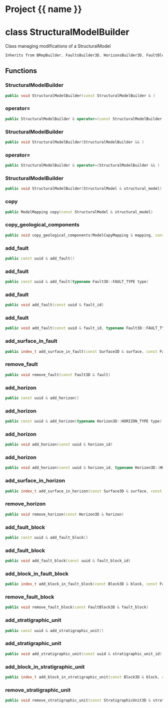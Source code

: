 <script setup>
import {useRoute} from 'vitepress'
const {path} = useRoute()
const tokens = path.split('/')
const words = tokens[2].split('-');
for (let i = 0; i < words.length; i++) {
    words[i] = words[i].charAt(0).toUpperCase() + words[i].slice(1);
    words[i] = words[i].replace('geode', 'Geode')
}
const name = words.join('-');
</script>
# Project {{ name }}

# class StructuralModelBuilder


 Class managing modifications of a StructuralModel



```cpp
Inherits from BRepBuilder, FaultsBuilder3D, HorizonsBuilder3D, FaultBlocksBuilder3D, StratigraphicUnitsBuilder3D
```



## Functions

### StructuralModelBuilder

```cpp
public void StructuralModelBuilder(const StructuralModelBuilder & )
```


### operator=

```cpp
public StructuralModelBuilder & operator=(const StructuralModelBuilder & )
```


### StructuralModelBuilder

```cpp
public void StructuralModelBuilder(StructuralModelBuilder && )
```


### operator=

```cpp
public StructuralModelBuilder & operator=(StructuralModelBuilder && )
```


### StructuralModelBuilder

```cpp
public void StructuralModelBuilder(StructuralModel & structural_model)
```


### copy

```cpp
public ModelMapping copy(const StructuralModel & structural_model)
```


### copy_geological_components

```cpp
public void copy_geological_components(ModelCopyMapping & mapping, const StructuralModel & structural_model)
```


### add_fault

```cpp
public const uuid & add_fault()
```


### add_fault

```cpp
public const uuid & add_fault(typename Fault3D::FAULT_TYPE type)
```


### add_fault

```cpp
public void add_fault(const uuid & fault_id)
```


### add_fault

```cpp
public void add_fault(const uuid & fault_id, typename Fault3D::FAULT_TYPE type)
```


### add_surface_in_fault

```cpp
public index_t add_surface_in_fault(const Surface3D & surface, const Fault3D & fault)
```


### remove_fault

```cpp
public void remove_fault(const Fault3D & fault)
```


### add_horizon

```cpp
public const uuid & add_horizon()
```


### add_horizon

```cpp
public const uuid & add_horizon(typename Horizon3D::HORIZON_TYPE type)
```


### add_horizon

```cpp
public void add_horizon(const uuid & horizon_id)
```


### add_horizon

```cpp
public void add_horizon(const uuid & horizon_id, typename Horizon3D::HORIZON_TYPE type)
```


### add_surface_in_horizon

```cpp
public index_t add_surface_in_horizon(const Surface3D & surface, const Horizon3D & horizon)
```


### remove_horizon

```cpp
public void remove_horizon(const Horizon3D & horizon)
```


### add_fault_block

```cpp
public const uuid & add_fault_block()
```


### add_fault_block

```cpp
public void add_fault_block(const uuid & fault_block_id)
```


### add_block_in_fault_block

```cpp
public index_t add_block_in_fault_block(const Block3D & block, const FaultBlock3D & fault_block)
```


### remove_fault_block

```cpp
public void remove_fault_block(const FaultBlock3D & fault_block)
```


### add_stratigraphic_unit

```cpp
public const uuid & add_stratigraphic_unit()
```


### add_stratigraphic_unit

```cpp
public void add_stratigraphic_unit(const uuid & stratigraphic_unit_id)
```


### add_block_in_stratigraphic_unit

```cpp
public index_t add_block_in_stratigraphic_unit(const Block3D & block, const StratigraphicUnit3D & stratigraphic_unit)
```


### remove_stratigraphic_unit

```cpp
public void remove_stratigraphic_unit(const StratigraphicUnit3D & stratigraphic_unit)
```




